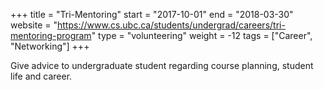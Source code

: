 +++
title = "Tri-Mentoring"
start = "2017-10-01"
end = "2018-03-30"
website = "https://www.cs.ubc.ca/students/undergrad/careers/tri-mentoring-program"
type = "volunteering"
weight = -12
tags = ["Career", "Networking"]
+++

Give advice to undergraduate student regarding course planning, student life and career.
